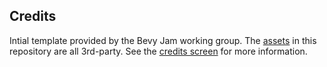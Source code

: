 
## Credits
Intial template provided by the Bevy Jam working group.
The [assets](./assets) in this repository are all 3rd-party. See the [credits screen](./src/screen/credits.rs) for more information.
